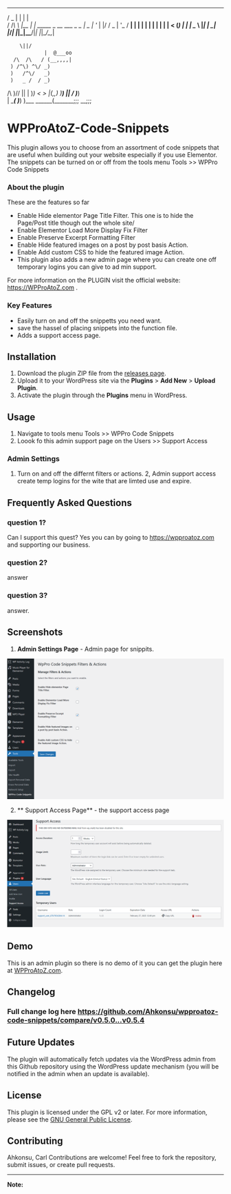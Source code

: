   ___  _     _                         
 / _ \| |   | |                        
/ /_\ \ |__ | | _____  _ __  ___ _   _ 
|  _  | '_ \| |/ / _ \| '_ \/ __| | | |
| | | | | | |   < (_) | | | \__ \ |_| |
\_| |_/_| |_|_|\_\___/|_| |_|___/\__,_|
                                       
     
		
		\||/
                |  @___oo
      /\  /\   / (__,,,,|
     ) /^\) ^\/ _)
     )   /^\/   _)
     )   _ /  / _)
 /\  )/\/ ||  | )_)
<  >      |(,,) )__)
 ||      /    \)___)\
 | \____(      )___) )___
  \______(_______;;; __;;;

# WPProAtoZ-Code-Snippets

This plugin allows you to choose from an assortment of code snippets that are useful when building out your website especially if you use Elementor. The snippets can be turned on or off from the tools menu Tools >> WPPro Code Snippets

### About the plugin
These are the features so far 
- Enable Hide elementor Page Title Filter. This one is to hide the Page/Post title though out the whole site/
- Enable Elementor Load More Display Fix Filter	
- Enable Preserve Excerpt Formatting Filter	
- Enable Hide featured images on a post by post basis Action.	
- Enable Add custom CSS to hide the featured image Action.
- This plugin also adds a new admin page where you can create one off temporary logins you can give to ad min support. 

For more information on the PLUGIN visit the official website: https://WPProAtoZ.com .

### Key Features

- Easily turn on and off the snippetts you need want.
- save the hassel of placing snippets into the function file.
- Adds a support access page.

## Installation

1. Download the plugin ZIP file from the [releases page](https://github.com/Ahkonsu/wpproatoz-code-snippets/releases/).
2. Upload it to your WordPress site via the **Plugins** > **Add New** > **Upload Plugin**.
3. Activate the plugin through the **Plugins** menu in WordPress.

## Usage

1.  Navigate to tools menu Tools >> WPPro Code Snippets
2.  Loook fo this admin support page on the Users >> Support Access


### Admin Settings
1. Turn on and off the differnt filters or actions. 
2, Admin support access create temp logins for the wite that are limted use and expire. 

## Frequently Asked Questions

### question 1?

Can I support this quest?
	Yes you can by going to https://wpproatoz.com and supporting our business. 

### question 2?

answer

### question 3?

answer.

## Screenshots

1. **Admin Settings Page** - Admin page for snippits.

![screenshot1](screenshot1.png)

2. ** Support Access Page** - the support access page

![screenshot2](screenshot2.png)

## Demo

This is an admin plugin so there is no demo of it you can get the plugin here at [WPProAtoZ.com](https://wpproatoz.com/plugins).

## Changelog

### Full change log here https://github.com/Ahkonsu/wpproatoz-code-snippets/compare/v0.5.0...v0.5.4

## Future Updates

The plugin will automatically fetch updates via the WordPress admin from this Github repository using the WordPress update mechanism (you will be notified in the admin when an update is available).

## License

This plugin is licensed under the GPL v2 or later. For more information, please see the [GNU General Public License](https://www.gnu.org/licenses/gpl-2.0.html).

## Contributing
Ahkonsu, Carl
Contributions are welcome! Feel free to fork the repository, submit issues, or create pull requests.

---

**Note:** 
